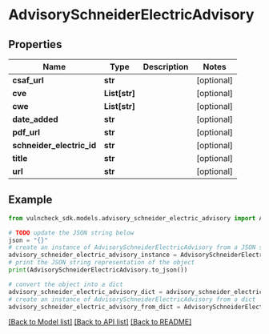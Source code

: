 # AdvisorySchneiderElectricAdvisory


## Properties

Name | Type | Description | Notes
------------ | ------------- | ------------- | -------------
**csaf_url** | **str** |  | [optional] 
**cve** | **List[str]** |  | [optional] 
**cwe** | **List[str]** |  | [optional] 
**date_added** | **str** |  | [optional] 
**pdf_url** | **str** |  | [optional] 
**schneider_electric_id** | **str** |  | [optional] 
**title** | **str** |  | [optional] 
**url** | **str** |  | [optional] 

## Example

```python
from vulncheck_sdk.models.advisory_schneider_electric_advisory import AdvisorySchneiderElectricAdvisory

# TODO update the JSON string below
json = "{}"
# create an instance of AdvisorySchneiderElectricAdvisory from a JSON string
advisory_schneider_electric_advisory_instance = AdvisorySchneiderElectricAdvisory.from_json(json)
# print the JSON string representation of the object
print(AdvisorySchneiderElectricAdvisory.to_json())

# convert the object into a dict
advisory_schneider_electric_advisory_dict = advisory_schneider_electric_advisory_instance.to_dict()
# create an instance of AdvisorySchneiderElectricAdvisory from a dict
advisory_schneider_electric_advisory_from_dict = AdvisorySchneiderElectricAdvisory.from_dict(advisory_schneider_electric_advisory_dict)
```
[[Back to Model list]](../README.md#documentation-for-models) [[Back to API list]](../README.md#documentation-for-api-endpoints) [[Back to README]](../README.md)


